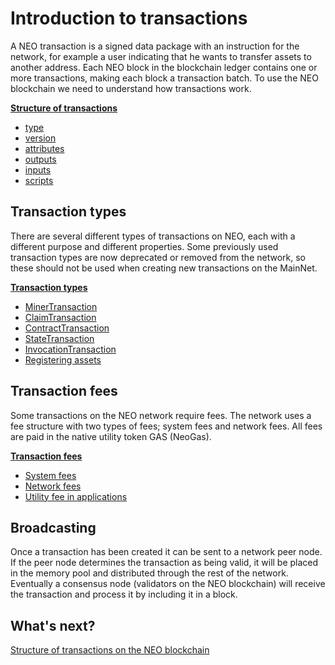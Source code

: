# Introduction to transactions
A NEO transaction is a signed data package with an instruction for the network, for example a user indicating that he wants to transfer assets to another address. Each NEO block in the blockchain ledger contains one or more transactions, making each block a transaction batch. To use the NEO blockchain we need to understand how transactions work.

**[Structure of transactions](2-Structure_of_NEO_transactions.md)**

- [type](2-Structure_of_NEO_transactions.md#type)
- [version](2-Structure_of_NEO_transactions.md#version)
- [attributes](2-Structure_of_NEO_transactions.md#attributes)
- [outputs](2-Structure_of_NEO_transactions.md#outputs)
- [inputs](2-Structure_of_NEO_transactions.md#inputs)
- [scripts](2-Structure_of_NEO_transactions.md#scripts)

## Transaction types
There are several different types of transactions on NEO, each with a different purpose and different properties. Some previously used transaction types are now deprecated or removed from the network, so these should not be used when creating new transactions on the MainNet.

**[Transaction types](3-NEO_transaction_types.md)**

- [MinerTransaction](3-NEO_transaction_types.md#minertransaction)
- [ClaimTransaction](3-NEO_transaction_types.md#claimtransaction)
- [ContractTransaction](3-NEO_transaction_types.md#contracttransaction)
- [StateTransaction](3-NEO_transaction_types.md#statetransaction)
- [InvocationTransaction](3-NEO_transaction_types.md#invocationtransaction)
- [Registering assets](3-NEO_transaction_types.md#registering-assets)

## Transaction fees
Some transactions on the NEO network require fees. The network uses a fee structure with two types of fees; system fees and network fees. All fees are paid in the native utility token GAS (NeoGas).

**[Transaction fees](4-NEO_transaction_fees.md)**

- [System fees](4-NEO_transaction_fees.md#system-fees)
- [Network fees](4-NEO_transaction_fees.md#network-fees)
- [Utility fee in applications](4-NEO_transaction_fees.md#utility-fee-in-applications)

## Broadcasting
Once a transaction has been created it can be sent to a network peer node. If the peer node determines the transaction as being valid, it will be placed in the memory pool and distributed through the rest of the network. Eventually a consensus node (validators on the NEO blockchain) will receive the transaction and process it by including it in a block.

## What's next?

[Structure of transactions on the NEO blockchain](2-Structure_of_NEO_transactions.md)

